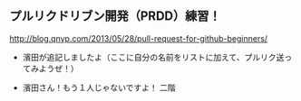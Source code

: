 ## プルリクドリブン開発（PRDD）練習！

http://blog.qnyp.com/2013/05/28/pull-request-for-github-beginners/

- 濱田が追記しましたよ（ここに自分の名前をリストに加えて、プルリク送ってみようぜ！）

- 濱田さん！もう１人じゃないですよ！ 二階